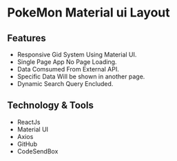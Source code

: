 # PokeMon Material ui Layout

## Features

- Responsive Gid System Using Material UI.
- Single Page App No Page Loading.
- Data Comsumed From External API.
- Specific Data Will be shown in another page.
- Dynamic Search Query Encluded.

## Technology & Tools

- ReactJs
- Material UI
- Axios
- GitHub
- CodeSendBox
